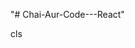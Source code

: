 "# Chai-Aur-Code---React"

<!-- …or create a new repository on the command line
echo "# Chai-Aur-Code---React" >> README.md
git init
git add README.md
git commit -m "first commit"
git branch -M main
git remote add origin git@github.com:PerushParajuli/Chai-Aur-Code---React.git
git push -u origin main

…or push an existing repository from the command line
git remote add origin git@github.com:PerushParajuli/Chai-Aur-Code---React.git
git branch -M main
git push -u origin main -->
cls
